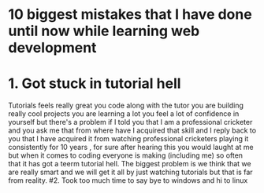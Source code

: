 # 10 biggest mistakes that I have done until now while learning web development

# 1. Got stuck in tutorial hell
Tutorials feels really great you code along with the tutor you are building really cool projects you are learning a lot you feel a lot of confidence in yourself but there's a problem if I told you that I am a professional cricketer and you ask me that from where have I acquired that skill and I reply back to you that I have acquired it from watching professional cricketers playing it  consistently for 10 years , for sure after hearing this you would laught at me but when it comes to coding everyone is making (including me) so often that it has got a teerm tutorial hell. The biggest problem is we think that we are really smart and we will get it all by just watching tutorials but that is far from reality.
#2. Took too much time to say bye to windows and hi to linux


